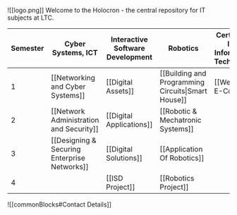 ![[logo.png]]
Welcome to the Holocron - the central repository for IT subjects at LTC. 

| Semester | Cyber Systems, ICT                           | Interactive Software Development | Robotics                                                                    | Certificate III in Information Technology | ~~Website Development<br>Remote Learning~~ |
| -------- | -------------------------------------------- | -------------------------------- | --------------------------------------------------------------------------- | ----------------------------------------- | ------------------------------------------ |
| 1        | [[Networking and Cyber Systems]]             | [[Digital Assets]]               | [[Building and Programming Circuits\|Smart House]] | [[Web Dev E-Course]]                      | ~~[[Digital Assets (Flask)]]~~             |
| 2        | [[Network Administration and Security]]      | [[Digital Applications]]         | [[Robotic & Mechatronic Systems]]                                           |                                           | ~~[[DigitalApplications-Flask]]~~          |
| 3        | [[Designing & Securing Enterprise Networks]] | [[Digital Solutions]]            | [[Application Of Robotics]]                                                 |                                           |                                            |
| 4        |                                              | [[ISD Project]]                  | [[Robotics Project]]                                                        |                                           |                                            |

![[commonBlocks#Contact Details]]
